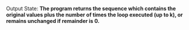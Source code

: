 Output State: **The program returns the sequence which contains the original values plus the number of times the loop executed (up to k), or remains unchanged if remainder is 0.**
